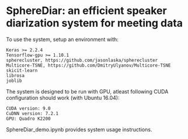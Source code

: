 # SphereDiar: an efficient speaker diarization system for meeting data

To use the system, setup an environment with:

```
Keras >= 2.2.4 
Tensorflow-gpu >= 1.10.1
spherecluster, https://github.com/jasonlaska/spherecluster
Multicore-TSNE, https://github.com/DmitryUlyanov/Multicore-TSNE
skicit-learn
librosa
joblib
```


The system is designed to be run with GPU, atleast following CUDA configuration should work (with Ubuntu 16.04):

```
CUDA version: 9.0
CuDNN version: 7.2.1
GPU: Quadro K2200
```

SphereDiar_demo.ipynb provides system usage instructions.


